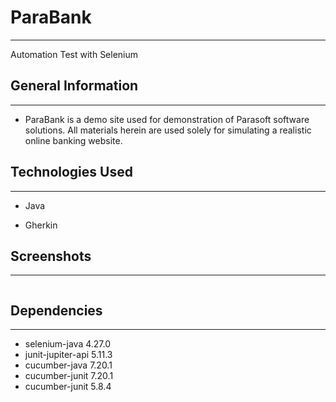 <h1>ParaBank</h1>
<hr><p>Automation Test with Selenium</p><h2>General Information</h2>
<hr><ul>
<li>ParaBank is a demo site used for demonstration of Parasoft software solutions. All materials herein are used solely for simulating a realistic online banking website.</li>
</ul><h2>Technologies Used</h2>
<hr><ul>
<li>Java</li>
</ul><ul>
<li>Gherkin</li>
</ul><h2>Screenshots</h2>
<hr><p><img src="https://i.ibb.co.com/yRGVdth/thumbnail.png" alt=""></p><h2>Dependencies</h2>
<hr>
<ul>
<li>selenium-java 4.27.0</li>
<li>junit-jupiter-api 5.11.3</li>
<li>cucumber-java 7.20.1</li>
<li>cucumber-junit 7.20.1</li>
<li>cucumber-junit 5.8.4</li>
</ul>
